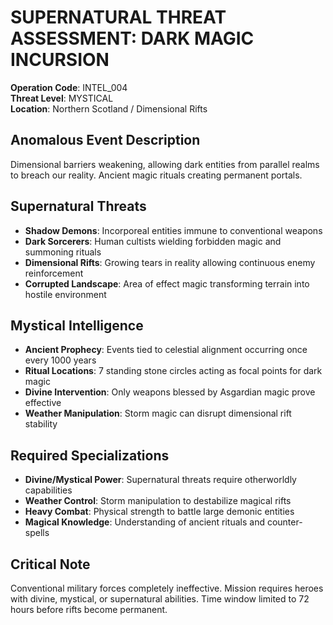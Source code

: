 # SUPERNATURAL THREAT ASSESSMENT: DARK MAGIC INCURSION

**Operation Code**: INTEL_004  
**Threat Level**: MYSTICAL  
**Location**: Northern Scotland / Dimensional Rifts

## Anomalous Event Description
Dimensional barriers weakening, allowing dark entities from parallel realms to breach our reality. Ancient magic rituals creating permanent portals.

## Supernatural Threats
- **Shadow Demons**: Incorporeal entities immune to conventional weapons
- **Dark Sorcerers**: Human cultists wielding forbidden magic and summoning rituals
- **Dimensional Rifts**: Growing tears in reality allowing continuous enemy reinforcement
- **Corrupted Landscape**: Area of effect magic transforming terrain into hostile environment

## Mystical Intelligence
- **Ancient Prophecy**: Events tied to celestial alignment occurring once every 1000 years
- **Ritual Locations**: 7 standing stone circles acting as focal points for dark magic
- **Divine Intervention**: Only weapons blessed by Asgardian magic prove effective
- **Weather Manipulation**: Storm magic can disrupt dimensional rift stability

## Required Specializations
- **Divine/Mystical Power**: Supernatural threats require otherworldly capabilities
- **Weather Control**: Storm manipulation to destabilize magical rifts
- **Heavy Combat**: Physical strength to battle large demonic entities
- **Magical Knowledge**: Understanding of ancient rituals and counter-spells

## Critical Note
Conventional military forces completely ineffective. Mission requires heroes with divine, mystical, or supernatural abilities. Time window limited to 72 hours before rifts become permanent.